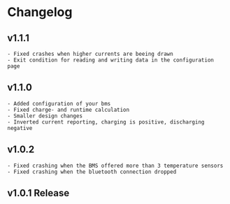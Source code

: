 # Changelog
## v1.1.1
	- Fixed crashes when higher currents are beeing drawn
	- Exit condition for reading and writing data in the configuration page

## v1.1.0
	- Added configuration of your bms
	- Fixed charge- and runtime calculation
	- Smaller design changes
	- Inverted current reporting, charging is positive, discharging negative

## v1.0.2
	- Fixed crashing when the BMS offered more than 3 temperature sensors
	- Fixed crashing when the bluetooth connection dropped

## v1.0.1 Release
